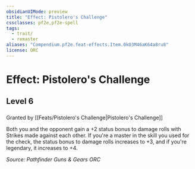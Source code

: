 ```yaml
---
obsidianUIMode: preview
title: "Effect: Pistolero's Challenge"
cssclasses: pf2e,pf2e-spell
tags:
  - trait/
  - remaster
aliases: "Compendium.pf2e.feat-effects.Item.0kO3M46aK64a8ru8"
license: ORC
---
```

# Effect: Pistolero's Challenge
## Level 6
### 






Granted by [[Feats/Pistolero's Challenge|Pistolero's Challenge]]

Both you and the opponent gain a +2 status bonus to damage rolls with Strikes made against each other. If you're a master in the skill you used for the check, the status bonus to damage rolls increases to +3, and if you're legendary, it increases to +4.

*Source: Pathfinder Guns & Gears*
*ORC*